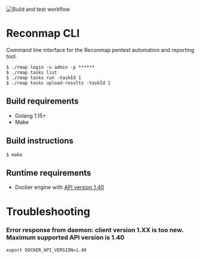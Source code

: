 ![Build and test workflow](https://github.com/Reconmap/cli/workflows/Build%20and%20test%20workflow/badge.svg)

# Reconmap CLI

Command line interface for the Reconmap pentest automation and reporting tool.

```
$ ./rmap login -u admin -p ******
$ ./rmap tasks list
$ ./rmap tasks run -taskId 1
$ ./rmap tasks upload-results -taskId 1
```

## Build requirements

- Golang 1.15+
- Make

## Build instructions

```shell
$ make
```

## Runtime requirements

- Docker engine with [API version 1.40](https://docs.docker.com/engine/api/v1.40/)

# Troubleshooting

### Error response from daemon: client version 1.XX is too new. Maximum supported API version is 1.40

```shell
export DOCKER_API_VERSION=1.40
```
